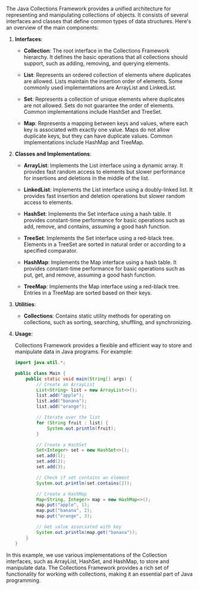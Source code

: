 The Java Collections Framework provides a unified architecture for representing and manipulating collections of objects. It consists of several interfaces and classes that define common types of data structures. Here's an overview of the main components:

1. **Interfaces**:

   - **Collection**: The root interface in the Collections Framework hierarchy. It defines the basic operations that all collections should support, such as adding, removing, and querying elements.

   - **List**: Represents an ordered collection of elements where duplicates are allowed. Lists maintain the insertion order of elements. Some commonly used implementations are ArrayList and LinkedList.

   - **Set**: Represents a collection of unique elements where duplicates are not allowed. Sets do not guarantee the order of elements. Common implementations include HashSet and TreeSet.

   - **Map**: Represents a mapping between keys and values, where each key is associated with exactly one value. Maps do not allow duplicate keys, but they can have duplicate values. Common implementations include HashMap and TreeMap.

2. **Classes and Implementations**:

   - **ArrayList**: Implements the List interface using a dynamic array. It provides fast random access to elements but slower performance for insertions and deletions in the middle of the list.

   - **LinkedList**: Implements the List interface using a doubly-linked list. It provides fast insertion and deletion operations but slower random access to elements.

   - **HashSet**: Implements the Set interface using a hash table. It provides constant-time performance for basic operations such as add, remove, and contains, assuming a good hash function.

   - **TreeSet**: Implements the Set interface using a red-black tree. Elements in a TreeSet are sorted in natural order or according to a specified comparator.

   - **HashMap**: Implements the Map interface using a hash table. It provides constant-time performance for basic operations such as put, get, and remove, assuming a good hash function.

   - **TreeMap**: Implements the Map interface using a red-black tree. Entries in a TreeMap are sorted based on their keys.

3. **Utilities**:

   - **Collections**: Contains static utility methods for operating on collections, such as sorting, searching, shuffling, and synchronizing.

4. **Usage**:

   Collections Framework provides a flexible and efficient way to store and manipulate data in Java programs. For example:

   ```java
   import java.util.*;

   public class Main {
       public static void main(String[] args) {
           // Create an ArrayList
           List<String> list = new ArrayList<>();
           list.add("apple");
           list.add("banana");
           list.add("orange");

           // Iterate over the list
           for (String fruit : list) {
               System.out.println(fruit);
           }

           // Create a HashSet
           Set<Integer> set = new HashSet<>();
           set.add(1);
           set.add(2);
           set.add(3);

           // Check if set contains an element
           System.out.println(set.contains(2));

           // Create a HashMap
           Map<String, Integer> map = new HashMap<>();
           map.put("apple", 1);
           map.put("banana", 2);
           map.put("orange", 3);

           // Get value associated with key
           System.out.println(map.get("banana"));
       }
   }
   ```

In this example, we use various implementations of the Collection interfaces, such as ArrayList, HashSet, and HashMap, to store and manipulate data. The Collections Framework provides a rich set of functionality for working with collections, making it an essential part of Java programming.
